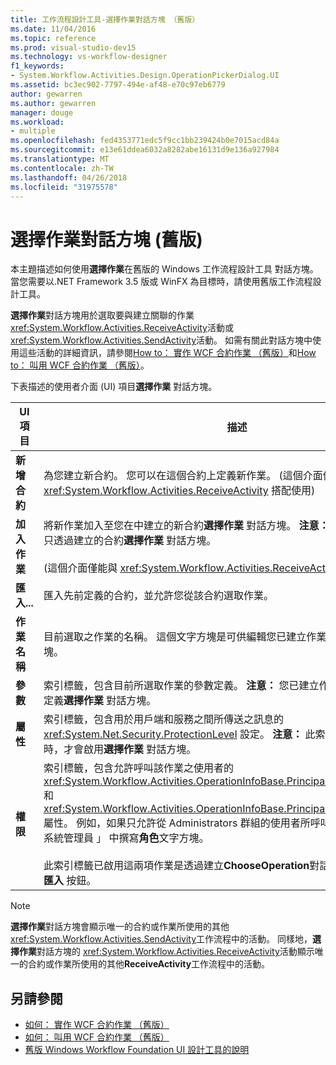 ```yaml
---
title: 工作流程設計工具-選擇作業對話方塊 （舊版）
ms.date: 11/04/2016
ms.topic: reference
ms.prod: visual-studio-dev15
ms.technology: vs-workflow-designer
f1_keywords:
- System.Workflow.Activities.Design.OperationPickerDialog.UI
ms.assetid: bc3ec902-7797-494e-af48-e70c97eb6779
author: gewarren
ms.author: gewarren
manager: douge
ms.workload:
- multiple
ms.openlocfilehash: fed4353771edc5f9cc1bb239424b0e7015acd84a
ms.sourcegitcommit: e13e61ddea6032a8282abe16131d9e136a927984
ms.translationtype: MT
ms.contentlocale: zh-TW
ms.lasthandoff: 04/26/2018
ms.locfileid: "31975578"
---
```

# <a name="choose-operation-dialog-box-legacy"></a>選擇作業對話方塊 (舊版)

本主題描述如何使用**選擇作業**在舊版的 Windows 工作流程設計工具 對話方塊。 當您需要以.NET Framework 3.5 版或 WinFX 為目標時，請使用舊版工作流程設計工具。

 **選擇作業**對話方塊用於選取要與建立關聯的作業<xref:System.Workflow.Activities.ReceiveActivity>活動或<xref:System.Workflow.Activities.SendActivity>活動。 如需有關此對話方塊中使用這些活動的詳細資訊，請參閱[How to： 實作 WCF 合約作業 （舊版）](../workflow-designer/how-to-implement-a-windows-communication-foundation-contract-operation-legacy.md)和[How to： 叫用 WCF 合約作業 （舊版）](../workflow-designer/how-to-invoke-a-windows-communication-foundation-contract-operation-legacy.md)。

 下表描述的使用者介面 (UI) 項目**選擇作業** 對話方塊。

|UI 項目|描述|
|----------------|-----------------|
|**新增合約**|為您建立新合約。 您可以在這個合約上定義新作業。 (這個介面僅能與 <xref:System.Workflow.Activities.ReceiveActivity> 搭配使用)|
|**加入作業**|將新作業加入至您在中建立的新合約**選擇作業** 對話方塊。 **注意：** 您可以加入新的作業只透過建立的合約**選擇作業** 對話方塊。 <br /><br /> (這個介面僅能與 <xref:System.Workflow.Activities.ReceiveActivity> 搭配使用)|
|**匯入...**|匯入先前定義的合約，並允許您從該合約選取作業。|
|**作業名稱**|目前選取之作業的名稱。 這個文字方塊是可供編輯您已建立作業時，才**選擇作業** 對話方塊。|
|**參數**|索引標籤，包含目前所選取作業的參數定義。 **注意：** 您已建立作業時，才可以變更參數定義**選擇作業** 對話方塊。|
|**屬性**|索引標籤，包含用於用戶端和服務之間所傳送之訊息的 <xref:System.Net.Security.ProtectionLevel> 設定。 **注意：** 此索引標籤在您已建立作業時，才會啟用**選擇作業** 對話方塊。|
|**權限**|索引標籤，包含允許呼叫該作業之使用者的 <xref:System.Workflow.Activities.OperationInfoBase.PrincipalPermissionName%2A> 和 <xref:System.Workflow.Activities.OperationInfoBase.PrincipalPermissionRole%2A> 屬性。 例如，如果只允許從 Administrators 群組的使用者所呼叫該作業，然後您會 「 系統管理員 」 中撰寫**角色**文字方塊。<br /><br /> 此索引標籤已啟用這兩項作業是透過建立**ChooseOperation**對話方塊，並透過匯入作業**匯入** 按鈕。|

> [!NOTE]
> **選擇作業**對話方塊會顯示唯一的合約或作業所使用的其他<xref:System.Workflow.Activities.SendActivity>工作流程中的活動。 同樣地，**選擇作業**對話方塊的 <xref:System.Workflow.Activities.ReceiveActivity>活動顯示唯一的合約或作業所使用的其他**ReceiveActivity**工作流程中的活動。

## <a name="see-also"></a>另請參閱

- [如何： 實作 WCF 合約作業 （舊版）](../workflow-designer/how-to-implement-a-windows-communication-foundation-contract-operation-legacy.md)
- [如何： 叫用 WCF 合約作業 （舊版）](../workflow-designer/how-to-invoke-a-windows-communication-foundation-contract-operation-legacy.md)
- [舊版 Windows Workflow Foundation UI 設計工具的說明](../workflow-designer/legacy-designer-for-windows-workflow-foundation-ui-help.md)